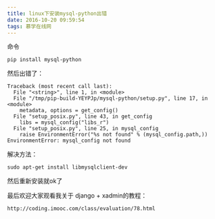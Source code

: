 ```yaml
---
title: linux下安装mysql-python出错
date: 2016-10-20 09:59:54
tags: 慕学在线网
---
```


命令

    
    pip install mysql-python

然后出错了：

    
    Traceback (most recent call last):
      File "<string>", line 1, in <module>
      File "/tmp/pip-build-YEYPJp/mysql-python/setup.py", line 17, in <module>
        metadata, options = get_config()
      File "setup_posix.py", line 43, in get_config
        libs = mysql_config("libs_r")
      File "setup_posix.py", line 25, in mysql_config
        raise EnvironmentError("%s not found" % (mysql_config.path,))
    EnvironmentError: mysql_config not found

解决方法：


    sudo apt-get install libmysqlclient-dev


然后重新安装就ok了


最后欢迎大家观看我关于 django + xadmin的教程：

	http://coding.imooc.com/class/evaluation/78.html
